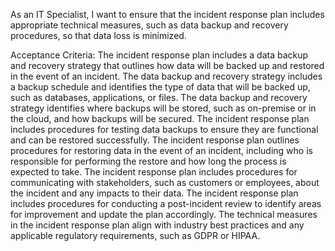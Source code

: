 As an IT Specialist, I want to ensure that the incident response plan includes appropriate technical measures, such as data backup and recovery procedures, so that data loss is minimized.

Acceptance Criteria:
    The incident response plan includes a data backup and recovery strategy that outlines how data will be backed up and restored in the event of an incident.
    The data backup and recovery strategy includes a backup schedule and identifies the type of data that will be backed up, such as databases, applications, or files.
    The data backup and recovery strategy identifies where backups will be stored, such as on-premise or in the cloud, and how backups will be secured.
    The incident response plan includes procedures for testing data backups to ensure they are functional and can be restored successfully.
    The incident response plan outlines procedures for restoring data in the event of an incident, including who is responsible for performing the restore and how long the process is expected to take.
    The incident response plan includes procedures for communicating with stakeholders, such as customers or employees, about the incident and any impacts to their data.
    The incident response plan includes procedures for conducting a post-incident review to identify areas for improvement and update the plan accordingly.
    The technical measures in the incident response plan align with industry best practices and any applicable regulatory requirements, such as GDPR or HIPAA.
